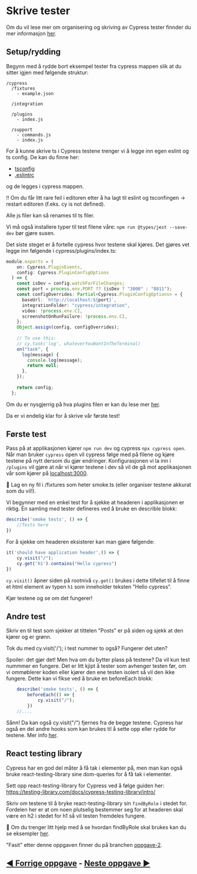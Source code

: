 # Skrive tester

Om du vil lese mer om organisering og skriving av Cypress tester finnder du mer informasjon [her](https://docs.cypress.io/guides/core-concepts/writing-and-organizing-tests#What-you-ll-learn). 

## Setup/rydding 
Begynn med å rydde bort eksempel tester fra cypress mappen slik at du sitter igjen med følgende struktur: 

```
/cypress
  /fixtures
    - example.json

  /integration

  /plugins
    - index.js

  /support
    - commands.js
    - index.js
```

For å kunne skrive ts i Cypress testene trenger vi å legge inn egen eslint og ts config. De kan du finne her: 
- [tsconfig](https://github.com/GryNagel/cypress-workshop/blob/oppgave-2/cypress/tsconfig.json) 
- [.eslintrc](https://github.com/GryNagel/cypress-workshop/blob/oppgave-2/cypress/.eslintrc) 

og de legges i cypress mappen. 

‼️ Om du får litt rare feil i editoren etter å ha lagt til eslint og tsconfingen -> restart editoren (f.eks. cy is not defined). 

Alle js filer kan så renames til ts filer. 

Vi må også installere typer til test filene våre: `npm run @types/jest --save-dev` bør gjøre susen.

Det siste steget er å fortelle cypress hvor testene skal kjøres. Det gjøres vet legge inn følgende i cypress/plugins/index.ts:

```ts
module.exports = (
    on: Cypress.PluginEvents,
    config: Cypress.PluginConfigOptions
  ) => {
    const isDev = config.watchForFileChanges;
    const port = process.env.PORT ?? (isDev ? "3000" : "8811");
    const configOverrides: Partial<Cypress.PluginConfigOptions> = {
      baseUrl: `http://localhost:${port}`,
      integrationFolder: "cypress/integration",
      video: !process.env.CI,
      screenshotOnRunFailure: !process.env.CI,
    };
    Object.assign(config, configOverrides);
  
    // To use this:
    // cy.task('log', whateverYouWantInTheTerminal)
    on("task", {
      log(message) {
        console.log(message);
        return null;
      },
    });
  
    return config;
  };
```

Om du er nysgjerrig på hva plugins filen er kan du lese mer [her](https://docs.cypress.io/guides/core-concepts/writing-and-organizing-tests#Plugins-file).

Da er vi endelig klar for å skrive vår første test!

## Første test
Pass på at applikasjonen kjører `npm run dev` og cypress `npx cypress open`. Når man bruker `cypress` open vil cypress følge med på filene og kjøre testene på nytt dersom du gjør endringer. Konfigurasjonen vi la inn i `/plugins` vil gjøre at når vi kjører testene i dev så vil de gå mot applikasjonen vår som kjører på [localhost:3000](localhost:3000). 

📖  Lag en ny fil i /fixtures som heter smoke.ts (eller organiser testene akkurat som du vil!). 

Vi begynner med en enkel test for å sjekke at headeren i applikasjonen er riktig. En samling med tester defineres ved å bruke en describle blokk: 

```ts
describe('smoke tests', () => {
    //Tests here
})
```

For å sjekke om headeren eksisterer kan man gjøre følgende: 

```ts
it('should have application header',() => {
    cy.visit("/");
    cy.get('h1').contains("Hello cypress")
})
```

`cy.visit()` åpner siden på rootnivå
`cy.get()` brukes i dette tilfellet til å finne et html element av typen `h1` som inneholder teksten "Hello cypress". 

Kjør testene og se om det fungerer!

## Andre test
Skriv en til test som sjekker at tittelen "Posts" er på siden og sjekk at den kjører og er grønn. 

Tok du med cy.visit('/'); i test nummer to også? Fungerer det uten? 

Spoiler: det gjør det! Men hva om du bytter plass på testene? Da vil kun test nummmer en fungere. Det er litt kjipt å tester som avhenger testen før, om vi ommøblerer koden eller kjører den ene testen isolert så vil den ikke fungere. Dette kan vi fikse ved å bruke en beforeEach blokk: 

```ts
    describe('smoke tests', () => { 
        beforeEach(() => {
            cy.visit("/");
        })
    //....
```

Sånn! Da kan også cy.visit("/") fjernes fra de begge testene. Cypress har også en del andre hooks som kan brukes til å sette opp eller rydde for testene. Mer info [her](https://docs.cypress.io/guides/core-concepts/writing-and-organizing-tests#Hooks).

## React testing library
Cypress har en god del måter å få tak i elementer på, men man kan også bruke react-testing-library sine dom-queries for å få tak i elementer. 

Sett opp react-testing-library for Cypress ved å følge guiden her: https://testing-library.com/docs/cypress-testing-library/intro/

Skriv om testene til å bryke react-testing-library sin `findByRole` i stedet for. Fordelen her er at om noen plutselig bestemmer seg for at headeren skal være en h2 i stedet for h1 så vil testen fremdeles fungere. 

🦒 Om du trenger litt hjelp med å se hvordan findByRole skal brukes kan du se eksempler [her](https://testing-library.com/docs/cypress-testing-library/intro/#examples).

"Fasit" etter denne oppgaven finner du på branchen [oppgave-2](https://github.com/GryNagel/cypress-workshop/tree/oppgave-2). 

##  [◀️ Forrige oppgave](oppgave1.md) -  [Neste oppgave ▶️](oppgave3.md)